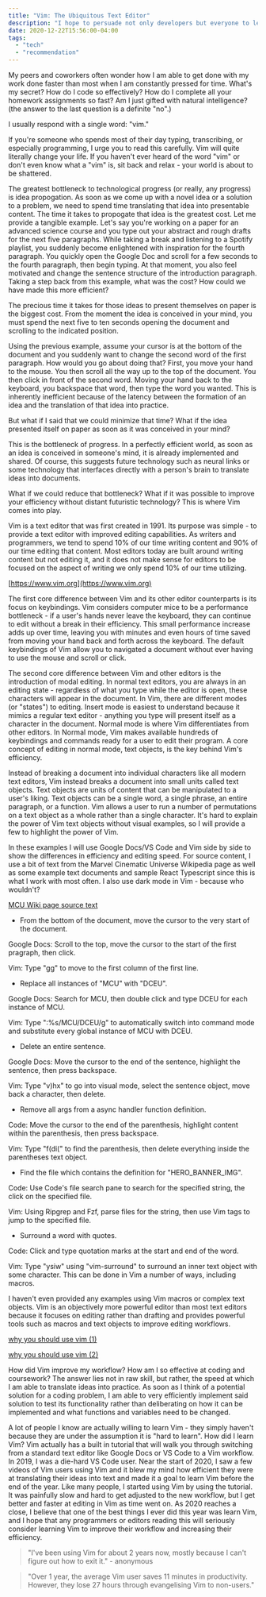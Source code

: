 ```yaml
---
title: "Vim: The Ubiquitous Text Editor"
description: "I hope to persuade not only developers but everyone to learn vim and its keybindings. Vim is a text editing software that is built around the keyboard, and because of this, editing files in vim is all about learning keybindings and key sequences. I've spent the past eight months trying to wrap my head around vim keybindings, and while I'm still getting comfortable with the new text editing process, it has increased my productivity by allowing me to navigate files much faster and improving my typing speed. I hope to persuade everyone regardless of their background or computer skill to try vim."
date: 2020-12-22T15:56:00-04:00
tags:
  - "tech"
  - "recommendation"
---
```


My peers and coworkers often wonder how I am able to get done with my work done faster than most when I am constantly pressed for time. What's my secret? How do I code so effectively? How do I complete all your homework assignments so fast? Am I just gifted with natural intelligence? (the answer to the last question is a definite "no".)

I usually respond with a single word: "vim."

If you're someone who spends most of their day typing, transcribing, or especially programming, I urge you to read this carefully. Vim will quite literally change your life. If you haven't ever heard of the word "vim" or don't even know what a "vim" is, sit back and relax - your world is about to be shattered.

The greatest bottleneck to technological progress (or really, any progress) is idea propogation. As soon as we come up with a novel idea or a solution to a problem, we need to spend time translating that idea into presentable content. The time it takes to propogate that idea is the greatest cost. Let me provide a tangible example. Let's say you're working on a paper for an advanced science course and you type out your abstract and rough drafts for the next five paragraphs. While taking a break and listening to a Spotify playlist, you suddenly become enlightened with inspiration for the fourth paragraph. You quickly open the Google Doc and scroll for a few seconds to the fourth paragraph, then begin typing. At that moment, you also feel motivated and change the sentence structure of the introduction paragraph. Taking a step back from this example, what was the cost? How could we have made this more efficient?

The precious time it takes for those ideas to present themselves on paper is the biggest cost. From the moment the idea is conceived in your mind, you must spend the next five to ten seconds opening the document and scrolling to the indicated position.

Using the previous example, assume your cursor is at the bottom of the document and you suddenly want to change the second word of the first paragraph. How would you go about doing that? First, you move your hand to the mouse. You then scroll all the way up to the top of the document. You then click in front of the second word. Moving your hand back to the keyboard, you backspace that word, then type the word you wanted. This is inherently inefficient because of the latency between the formation of an idea and the translation of that idea into practice.

But what if I said that we could minimize that time? What if the idea presented itself on paper as soon as it was conceived in your mind?

This is the bottleneck of progress. In a perfectly efficient world, as soon as an idea is conceived in someone's mind, it is already implemented and shared. Of course, this suggests future technology such as neural links or some technology that interfaces directly with a person's brain to translate ideas into documents.

What if we could reduce that bottleneck? What if it was possible to improve your efficiency without distant futuristic technology? This is where Vim comes into play.

Vim is a text editor that was first created in 1991. Its purpose was simple - to provide a text editor with improved editing capabilities. As writers and programmers, we tend to spend 10% of our time writing content and 90% of our time editing that content. Most editors today are built around writing content but not editing it, and it does not make sense for editors to be focused on the aspect of writing we only spend 10% of our time utilizing.

[https://www.vim.org](https://www.vim.org)

The first core difference between Vim and its other editor counterparts is its focus on keybindings. Vim considers computer mice to be a performance bottleneck - if a user's hands never leave the keyboard, they can continue to edit without a break in their efficiency. This small performance increase adds up over time, leaving you with minutes and even hours of time saved from moving your hand back and forth across the keyboard. The default keybindings of Vim allow you to navigated a document without ever having to use the mouse and scroll or click.

The second core difference between Vim and other editors is the introduction of modal editing. In normal text editors, you are always in an editing state - regardless of what you type while the editor is open, these characters will appear in the document. In Vim, there are different modes (or "states") to editing. Insert mode is easiest to understand because it mimics a regular text editor - anything you type will present itself as a character in the document. Normal mode is where Vim differentiates from other editors. In Normal mode, Vim makes available hundreds of keybindings and commands ready for a user to edit their program. A core concept of editing in normal mode, text objects, is the key behind Vim's efficiency.

Instead of breaking a document into individual characters like all modern text editors, Vim instead breaks a document into small units called text objects. Text objects are units of content that can be manipulated to a user's liking. Text objects can be a single word, a single phrase, an entire paragraph, or a function. Vim allows a user to run a number of permutations on a text object as a whole rather than a single character. It's hard to explain the power of Vim text objects without visual examples, so I will provide a few to highlight the power of Vim.

In these examples I will use Google Docs/VS Code and Vim side by side to show the differences in efficiency and editing speed. For source content, I use a bit of text from the Marvel Cinematic Universe Wikipedia page as well as some example text documents and sample React Typescript since this is what I work with most often. I also use dark mode in Vim - because who wouldn't?

[MCU Wiki page source text](https://en.wikipedia.org/wiki/Marvel_Cinematic_Universe)

* From the bottom of the document, move the cursor to the very start of the document.

Google Docs: Scroll to the top, move the cursor to the start of the first pragraph, then click.

Vim: Type "gg" to move to the first column of the first line.

* Replace all instances of "MCU" with "DCEU".

Google Docs: Search for MCU, then double click and type DCEU for each instance of MCU.

Vim: Type ":%s/MCU/DCEU/g" to automatically switch into command mode and substitute every global instance of MCU with DCEU.

* Delete an entire sentence.

Google Docs: Move the cursor to the end of the sentence, highlight the sentence, then press backspace.

Vim: Type "v)hx" to go into visual mode, select the sentence object, move back a character, then delete.

* Remove all args from a async handler function definition.

Code: Move the cursor to the end of the parenthesis, highlight content within the parenthesis, then press backspace.

Vim: Type "f(di(" to find the parenthesis, then delete everything inside the parentheses text object.

* Find the file which contains the definition for "HERO_BANNER_IMG".

Code: Use Code's file search pane to search for the specified string, the click on the specified file.

Vim: Using Ripgrep and Fzf, parse files for the string, then use Vim tags to jump to the specified file.

* Surround a word with quotes.

Code: Click and type quotation marks at the start and end of the word.

Vim: Type "ysiw" using "vim-surround" to surround an inner text object with some character. This can be done in Vim a number of ways, including macros.

I haven't even provided any examples using Vim macros or complex text objects. Vim is an objectively more powerful editor than most text editors because it focuses on editing rather than drafting and provides powerful tools such as macros and text objects to improve editing workflows.

[why you should use vim (1)](https://www.youtube.com/watch?v=F6-phM56H-Q)

[why you should use vim (2)](https://www.youtube.com/watch?v=SkdrYWhh-8s)

How did Vim improve my workflow? How am I so effective at coding and coursework? The answer lies not in raw skill, but rather, the speed at which I am able to translate ideas into practice. As soon as I think of a potential solution for a coding problem, I am able to very efficiently implement said solution to test its functionality rather than deliberating on how it can be implemented and what functions and variables need to be changed.

A lot of people I know are actually willing to learn Vim - they simply haven't because they are under the assumption it is "hard to learn". How did I learn Vim? Vim actually has a built in tutorial that will walk you through switching from a standard text editor like Google Docs or VS Code to a Vim workflow. In 2019, I was a die-hard VS Code user. Near the start of 2020, I saw a few videos of Vim users using Vim and it blew my mind how efficient they were at translating their ideas into text and made it a goal to learn Vim before the end of the year. Like many people, I started using Vim by using the tutorial. It was painfully slow and hard to get adjusted to the new workflow, but I get better and faster at editing in Vim as time went on. As 2020 reaches a close, I believe that one of the best things I ever did this year was learn Vim, and I hope that any programmers or editors reading this will seriously consider learning Vim to improve their workflow and increasing their efficiency.

> "I've been using Vim for about 2 years now, mostly because I can't figure out how to exit it." - anonymous

> "Over 1 year, the average Vim user saves 11 minutes in productivity.
> However, they lose 27 hours through evangelising Vim to non-users."

